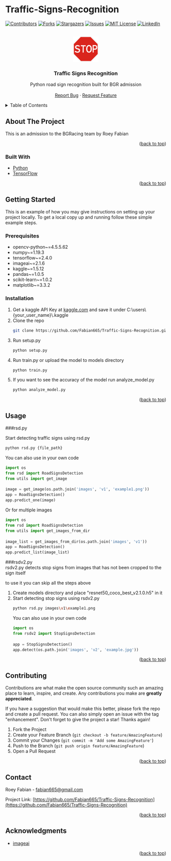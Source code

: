 # Traffic-Signs-Recognition

<div id="top"></div>
<!--
*** Thanks for checking out the Best-README-Template. If you have a suggestion
*** that would make this better, please fork the repo and create a pull request
*** or simply open an issue with the tag "enhancement".
*** Don't forget to give the project a star!
*** Thanks again! Now go create something AMAZING! :D
-->



<!-- PROJECT SHIELDS -->
<!--
*** I'm using markdown "reference style" links for readability.
*** Reference links are enclosed in brackets [ ] instead of parentheses ( ).
*** See the bottom of this document for the declaration of the reference variables
*** for contributors-url, forks-url, etc. This is an optional, concise syntax you may use.
*** https://www.markdownguide.org/basic-syntax/#reference-style-links
-->
[![Contributors][contributors-shield]][contributors-url]
[![Forks][forks-shield]][forks-url]
[![Stargazers][stars-shield]][stars-url]
[![Issues][issues-shield]][issues-url]
[![MIT License][license-shield]][license-url]
[![LinkedIn][linkedin-shield]][linkedin-url]



<!-- PROJECT LOGO -->
<br />
<div align="center">
  <a href="https://github.com/Fabian665/Traffic-Signs-Recognition">
    <img src="images/logo.png" alt="Logo" width="80" height="80">
  </a>

<h3 align="center">Traffic Signs Recognition</h3>

  <p align="center">
    Python road sign recognition built for BGR admission
    <br />
    <br />
    <a href="https://github.com/Fabian665/Traffic-Signs-Recognition/issues">Report Bug</a>
    ·
    <a href="https://github.com/Fabian665/Traffic-Signs-Recognition/issues">Request Feature</a>
  </p>
</div>



<!-- TABLE OF CONTENTS -->
<details>
  <summary>Table of Contents</summary>
  <ol>
    <li>
      <a href="#about-the-project">About The Project</a>
      <ul>
        <li><a href="#built-with">Built With</a></li>
      </ul>
    </li>
    <li>
      <a href="#getting-started">Getting Started</a>
      <ul>
        <li><a href="#prerequisites">Prerequisites</a></li>
        <li><a href="#installation">Installation</a></li>
      </ul>
    </li>
    <li><a href="#usage">Usage</a></li>
    <li><a href="#contributing">Contributing</a></li>
    <li><a href="#contact">Contact</a></li>
    <li><a href="#acknowledgments">Acknowledgments</a></li>
  </ol>
</details>



<!-- ABOUT THE PROJECT -->
## About The Project

This is an admission to the BGRacing team by Roey Fabian 

<p align="right">(<a href="#top">back to top</a>)</p>



### Built With

* [Python](https://python.org/)
* [TensorFlow](https://tensorflow.org/)


<p align="right">(<a href="#top">back to top</a>)</p>



<!-- GETTING STARTED -->
## Getting Started

This is an example of how you may give instructions on setting up your project locally.
To get a local copy up and running follow these simple example steps.

### Prerequisites

* opencv-python~=4.5.5.62
* numpy~=1.19.3
* tensorflow~=2.4.0
* imageai~=2.1.6
* kaggle~=1.5.12
* pandas~=1.0.5
* scikit-learn~=1.0.2
* matplotlib~=3.3.2  


### Installation

1. Get a kaggle API Key at [kaggle.com](https://www.kaggle.com/) and save it under C:\users\\{your_user_name}\\.kaggle 
2. Clone the repo
   ```sh
   git clone https://github.com/Fabian665/Traffic-Signs-Recognition.git
   ```
3. Run setup.py
   ```sh
   python setup.py
   ```
4. Run train.py or upload the model to models directory
   ```sh
   python train.py
   ```
5. If you want to see the accuracy of the model run analyze_model.py
   ```sh
   python analyze_model.py
   ```



<p align="right">(<a href="#top">back to top</a>)</p>



<!-- USAGE EXAMPLES -->
## Usage

###rsd.py

Start detecting traffic signs using rsd.py
```sh
python rsd.py {file_path}
```
You can also use in your own code
```python
import os
from rsd import RoadSignsDetection
from utils import get_image

image = get_image(os.path.join('images', 'v1', 'example1.png'))
app = RoadSignsDetection()
app.predict_one(image)
```
Or for multiple images
```python
import os
from rsd import RoadSignsDetection
from utils import get_images_from_dir

image_list = get_images_from_dir(os.path.join('images', 'v1'))
app = RoadSignsDetection()
app.predict_list(image_list)
``` 

###rsdv2.py   
rsdv2.py detects stop signs from images that has not been cropped to the sign itself

to use it you can skip all the steps above
1. Create models directory and place "resnet50_coco_best_v2.1.0.h5" in it
2. Start detecting stop signs using rsdv2.py
   ```sh
   python rsd.py images\v1\example1.png
   ```
   You can also use in your own code
   ```python
   import os
   from rsdv2 import StopSignsDetection
   
   app = StopSignsDetection()
   app.detect(os.path.join('images', 'v2', 'example.jpg'))
   ```

<p align="right">(<a href="#top">back to top</a>)</p>



<!-- CONTRIBUTING -->
## Contributing

Contributions are what make the open source community such an amazing place to learn, inspire, and create. Any contributions you make are **greatly appreciated**.

If you have a suggestion that would make this better, please fork the repo and create a pull request. You can also simply open an issue with the tag "enhancement".
Don't forget to give the project a star! Thanks again!

1. Fork the Project
2. Create your Feature Branch (`git checkout -b feature/AmazingFeature`)
3. Commit your Changes (`git commit -m 'Add some AmazingFeature'`)
4. Push to the Branch (`git push origin feature/AmazingFeature`)
5. Open a Pull Request

<p align="right">(<a href="#top">back to top</a>)</p>


<!-- CONTACT -->
## Contact

Roey Fabian - fabian665@gmail.com

Project Link: [https://github.com/Fabian665/Traffic-Signs-Recognition](https://github.com/Fabian665/Traffic-Signs-Recognition)

<p align="right">(<a href="#top">back to top</a>)</p>



<!-- ACKNOWLEDGMENTS -->
## Acknowledgments

* [imageai](https://github.com/OlafenwaMoses/ImageAI)

<p align="right">(<a href="#top">back to top</a>)</p>



<!-- MARKDOWN LINKS & IMAGES -->
<!-- https://www.markdownguide.org/basic-syntax/#reference-style-links -->
[contributors-shield]: https://img.shields.io/github/contributors/Fabian665/Traffic-Signs-Recognition.svg?style=for-the-badge
[contributors-url]: https://github.com/Fabian665/Traffic-Signs-Recognition/graphs/contributors
[forks-shield]: https://img.shields.io/github/forks/Fabian665/Traffic-Signs-Recognition.svg?style=for-the-badge
[forks-url]: https://github.com/Fabian665/Traffic-Signs-Recognition/network/members
[stars-shield]: https://img.shields.io/github/stars/Fabian665/Traffic-Signs-Recognition.svg?style=for-the-badge
[stars-url]: https://github.com/Fabian665/Traffic-Signs-Recognition/stargazers
[issues-shield]: https://img.shields.io/github/issues/Fabian665/Traffic-Signs-Recognition.svg?style=for-the-badge
[issues-url]: https://github.com/Fabian665/Traffic-Signs-Recognition/issues
[license-shield]: https://img.shields.io/github/license/Fabian665/Traffic-Signs-Recognition.svg?style=for-the-badge
[license-url]: https://github.com/Fabian665/Traffic-Signs-Recognition/blob/master/LICENSE.txt
[linkedin-shield]: https://img.shields.io/badge/-LinkedIn-black.svg?style=for-the-badge&logo=linkedin&colorB=555
[linkedin-url]: https://linkedin.com/in/fabian-roey
[product-screenshot]: images/screenshot.png